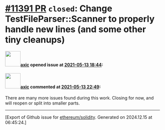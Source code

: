 # [\#11391 PR](https://github.com/ethereum/solidity/pull/11391) `closed`: Change TestFileParser::Scanner to properly handle new lines (and some other tiny cleanups)

#### <img src="https://avatars.githubusercontent.com/u/20340?v=4" width="50">[axic](https://github.com/axic) opened issue at [2021-05-13 18:44](https://github.com/ethereum/solidity/pull/11391):



#### <img src="https://avatars.githubusercontent.com/u/20340?v=4" width="50">[axic](https://github.com/axic) commented at [2021-05-13 22:49](https://github.com/ethereum/solidity/pull/11391#issuecomment-840878645):

There are many more issues found during this work. Closing for now, and will reopen or split into smaller parts.


-------------------------------------------------------------------------------



[Export of Github issue for [ethereum/solidity](https://github.com/ethereum/solidity). Generated on 2024.12.15 at 06:45:24.]

